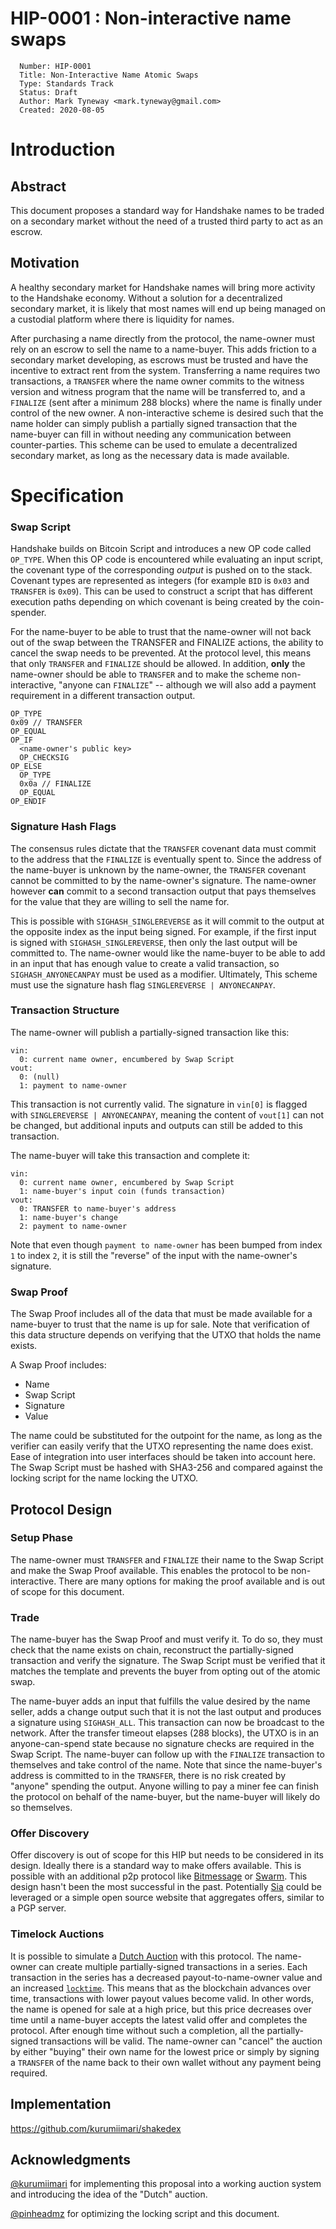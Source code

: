# HIP-0001 : Non-interactive name swaps
```
  Number: HIP-0001
  Title: Non-Interactive Name Atomic Swaps
  Type: Standards Track
  Status: Draft
  Author: Mark Tyneway <mark.tyneway@gmail.com>
  Created: 2020-08-05
```

# Introduction

## Abstract

This document proposes a standard way for Handshake names to be traded on a secondary market
without the need of a trusted third party to act as an escrow.

## Motivation

A healthy secondary market for Handshake names will bring more activity to the Handshake economy.
Without a solution for a decentralized secondary market, it is likely that most names will
end up being managed on a custodial platform where there is liquidity for names.

After purchasing a name directly from the protocol, the name-owner must rely on an escrow
to sell the name to a name-buyer. This adds friction to a secondary market developing,
as escrows must be trusted and have the incentive to extract rent from the system. Transferring
a name requires two transactions, a `TRANSFER` where the name owner commits to the witness
version and witness program that the name will be transferred to, and a `FINALIZE` (sent after
a minimum 288 blocks) where the name is finally under control of the new owner. A non-interactive
scheme is desired such that the name holder can simply publish a partially signed transaction
that the name-buyer can fill in without needing any communication between counter-parties.
This scheme can be used to emulate a decentralized secondary market, as long as the necessary
data is made available.

# Specification

### Swap Script

Handshake builds on Bitcoin Script and introduces a new OP code called `OP_TYPE`.
When this OP code is encountered while evaluating an input script, the covenant type
of the corresponding _output_ is pushed on to the stack. Covenant types are represented
as integers (for example `BID` is `0x03` and `TRANSFER` is `0x09`). This can be used to construct
a script that has different execution paths depending on which covenant is being created by the coin-spender.

For the name-buyer to be able to trust that the name-owner will not back out of the swap
between the TRANSFER and FINALIZE actions, the ability to cancel the swap needs to be prevented.
At the protocol level, this means that only `TRANSFER` and `FINALIZE` should be allowed.
In addition, **only** the name-owner should be able to `TRANSFER` and to make the scheme non-interactive,
"anyone can `FINALIZE`" -- although we will also add a payment requirement in a different
transaction output.

```
OP_TYPE
0x09 // TRANSFER
OP_EQUAL
OP_IF
  <name-owner's public key>
  OP_CHECKSIG
OP_ELSE
  OP_TYPE
  0x0a // FINALIZE
  OP_EQUAL
OP_ENDIF
```

### Signature Hash Flags

The consensus rules dictate that the `TRANSFER` covenant data must commit to the
address that the `FINALIZE` is eventually spent to. Since the address of the name-buyer
is unknown by the name-owner, the `TRANSFER` covenant cannot be committed to by the
name-owner's signature. The name-owner however **can** commit to a second transaction
output that pays themselves for the value that they are willing to sell the name for.

This is possible with `SIGHASH_SINGLEREVERSE` as it will commit to the output at the opposite
index as the input being signed. For example, if the first input is signed with
`SIGHASH_SINGLEREVERSE`, then only the last output will be committed to.
The name-owner would like the name-buyer to be able to add in an input that has enough value
to create a valid transaction, so `SIGHASH_ANYONECANPAY` must be used as a modifier.
Ultimately, This scheme must use the signature hash flag `SINGLEREVERSE | ANYONECANPAY`.

### Transaction Structure

The name-owner will publish a partially-signed transaction like this:

```
vin:
  0: current name owner, encumbered by Swap Script
vout:
  0: (null)
  1: payment to name-owner
```

This transaction is not currently valid. The signature in `vin[0]` is flagged with `SINGLEREVERSE | ANYONECANPAY`,
meaning the content of `vout[1]` can not be changed, but additional inputs and outputs
can still be added to this transaction.

The name-buyer will take this transaction and complete it:

```
vin:
  0: current name owner, encumbered by Swap Script
  1: name-buyer's input coin (funds transaction)
vout:
  0: TRANSFER to name-buyer's address
  1: name-buyer's change
  2: payment to name-owner
```

Note that even though `payment to name-owner` has been bumped from index `1` to
index `2`, it is still the "reverse" of the input with the name-owner's signature.

### Swap Proof

The Swap Proof includes all of the data that must be made available for a name-buyer to trust
that the name is up for sale. Note that verification of this data structure depends on verifying
that the UTXO that holds the name exists.

A Swap Proof includes:

- Name
- Swap Script
- Signature
- Value

The name could be substituted for the outpoint for the name, as long as the verifier can
easily verify that the UTXO representing the name does exist. Ease of integration into user
interfaces should be taken into account here. The Swap Script must be hashed with SHA3-256
and compared against the locking script for the name locking the UTXO.

## Protocol Design

### Setup Phase

The name-owner must `TRANSFER` and `FINALIZE` their name to the Swap Script and make the Swap Proof available.
This enables the protocol to be non-interactive. There are many options for making the proof
available and is out of scope for this document.

### Trade

The name-buyer has the Swap Proof and must verify it. To do so, they must check that the
name exists on chain, reconstruct the partially-signed transaction and verify the signature.
The Swap Script must be verified that it matches the template and prevents the buyer from
opting out of the atomic swap.

The name-buyer adds an input that fulfills the value desired by the name seller, adds a
change output such that it is not the last output and produces a signature using `SIGHASH_ALL`.
This transaction can now be broadcast to the network. After the transfer timeout elapses (288 blocks),
the UTXO is in an anyone-can-spend state because no signature checks are required in the Swap Script.
The name-buyer can follow up with the `FINALIZE` transaction
to themselves and take control of the name. Note that since the name-buyer's address is
committed to in the `TRANSFER`, there is no risk created by "anyone" spending the output.
Anyone willing to pay a miner fee can finish the protocol on behalf of the name-buyer,
but the name-buyer will likely do so themselves.

### Offer Discovery

Offer discovery is out of scope for this HIP but needs to be considered in its design.
Ideally there is a standard way to make offers available. This is possible with an additional
p2p protocol like [Bitmessage](https://wiki.bitmessage.org/) or [Swarm](https://ethersphere.github.io/swarm-home/).
This design hasn't been the most successful in the past. Potentially [Sia](https://sia.tech/)
could be leveraged or a simple open source website that aggregates offers, similar to a PGP
server.

### Timelock Auctions

It is possible to simulate a [Dutch Auction](https://en.wikipedia.org/wiki/Dutch_auction)
with this protocol. The name-owner can create multiple partially-signed transactions
in a series. Each transaction in the series has a decreased payout-to-name-owner value
and an increased [`locktime`](https://en.bitcoin.it/wiki/NLockTime).
This means that as the blockchain advances over time,
transactions with lower payout values become valid. In other words, the name is opened
for sale at a high price, but this price decreases over time until a name-buyer accepts
the latest valid offer and completes the protocol. After enough time without such a completion,
all the partially-signed transactions will be valid. The name-owner can "cancel" the auction
by either "buying" their own name for the lowest price or simply by signing a `TRANSFER`
of the name back to their own wallet without any payment being required.

## Implementation

https://github.com/kurumiimari/shakedex

## Acknowledgments

[@kurumiimari](https://github.com/kurumiimari) for implementing this proposal into a working auction system and introducing the idea of the "Dutch" auction.

[@pinheadmz](https://github.com/pinheadmz) for optimizing the locking script and this document.
